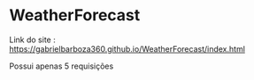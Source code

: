 # WeatherForecast


Link do site :  https://gabrielbarboza360.github.io/WeatherForecast/index.html

Possui apenas 5 requisições
